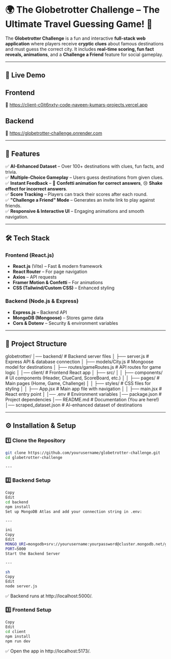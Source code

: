 # 🌍 The Globetrotter Challenge – The Ultimate Travel Guessing Game! 🧩

The **Globetrotter Challenge** is a fun and interactive **full-stack web application** where players receive **cryptic clues** about famous destinations and must guess the correct city. It includes **real-time scoring, fun fact reveals, animations**, and a **Challenge a Friend** feature for social gameplay.

---

## 🚀 **Live Demo**
## **Frontend**
🔗 https://client-c0it6nxty-code-naveen-kumars-projects.vercel.app 

## **Backend**
🔗 https://globetrotter-challenge.onrender.com

---

## 🎯 **Features**
✅ **AI-Enhanced Dataset** – Over 100+ destinations with clues, fun facts, and trivia.  
✅ **Multiple-Choice Gameplay** – Users guess destinations from given clues.  
✅ **Instant Feedback** – 🎉 **Confetti animation for correct answers**, 😢 **Shake effect for incorrect answers**.  
✅ **Score Tracking** – Players can track their scores after each round.  
✅ **"Challenge a Friend" Mode** – Generates an invite link to play against friends.  
✅ **Responsive & Interactive UI** – Engaging animations and smooth navigation.  

---

## 🛠️ **Tech Stack**
### **Frontend (React.js)**
- **React.js** (Vite) – Fast & modern framework  
- **React Router** – For page navigation  
- **Axios** – API requests  
- **Framer Motion & Confetti** – For animations  
- **CSS (Tailwind/Custom CSS)** – Enhanced styling  

### **Backend (Node.js & Express)**
- **Express.js** – Backend API  
- **MongoDB (Mongoose)** – Stores game data  
- **Cors & Dotenv** – Security & environment variables  

---

## 📂 **Project Structure**
globetrotter/ 
│── backend/ # Backend server files 
│ ├── server.js # Express API & database connection 
│ ├── models/City.js # Mongoose model for destinations 
│ ├── routes/gameRoutes.js # API routes for game logic 
│ │── client/ # Frontend React app 
│ ├── src/ 
│ │ ├── components/ # UI components (Header, ClueCard, ScoreBoard, etc.) 
│ │ ├── pages/ # Main pages (Home, Game, Challenge) 
│ │ ├── styles/ # CSS files for styling 
│ │ ├── App.jsx # Main app file with navigation 
│ │ ├── main.jsx # React entry point 
│ │── .env # Environment variables 
│── package.json # Project dependencies 
│── README.md # Documentation (You are here!) 
│── scraped_dataset.json # AI-enhanced dataset of destinations

---

## ⚙️ **Installation & Setup**
### **1️⃣ Clone the Repository**
```sh
git clone https://github.com/yourusername/globetrotter-challenge.git
cd globetrotter-challenge

---
```  
### **2️⃣ Backend Setup**
```sh
Copy
Edit
cd backend
npm install
Set up MongoDB Atlas and add your connection string in .env:

---

ini
Copy
Edit
MONGO_URI=mongodb+srv://yourusername:yourpassword@cluster.mongodb.net/globetrotter
PORT=5000
Start the Backend Server

---

sh
Copy
Edit
node server.js
```
✅ Backend runs at http://localhost:5000/.

### **3️⃣ Frontend Setup**
```sh
Copy
Edit
cd client
npm install
npm run dev
```
✅ Open the app in http://localhost:5173/.

